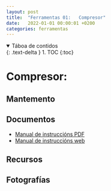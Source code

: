 ```yaml
---
layout: post
title:  "Ferramentas 01:   Compresor"
date:   2022-01-01 00:00:01 +0200
categories: ferramentas
---
```


<details open markdown="block">
  <summary>
    Táboa de contidos
  </summary>
  {: .text-delta }
1. TOC
{:toc}
</details>


# Compresor:   

## Mantemento

 
## Documentos
* [ Manual de instruccións PDF]({{site.baseurl}}/taller/ferramentas/compresor/ManualCompresor.pdf)
* [ Manual de instruccións web](https://es.manuals.plus/parkside/pko-24-b2-compressor-manual#cleaning_maintenance_and_storage)

## Recursos



## Fotografías

